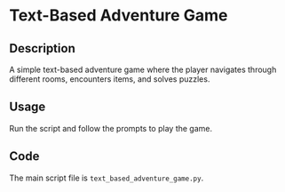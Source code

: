 # Text-Based Adventure Game

## Description
A simple text-based adventure game where the player navigates through different rooms, encounters items, and solves puzzles.

## Usage
Run the script and follow the prompts to play the game.

## Code
The main script file is `text_based_adventure_game.py`.
